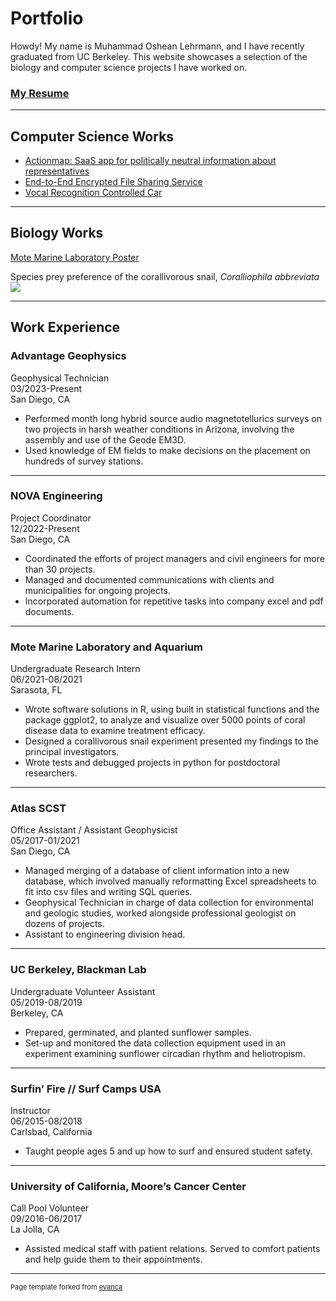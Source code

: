 # Portfolio

Howdy! My name is Muhammad Oshean Lehrmann, and I have recently graduated from UC Berkeley. This website showcases a selection of the biology and computer science projects I have worked on.

### [My Resume](/pdf/JV_MOL_Resume.pdf)

---

## Computer Science Works

- [Actionmap: SaaS app for politically neutral information about representatives](./agile_page)
- [End-to-End Encrypted File Sharing Service](./enc_page)
- [Vocal Recognition Controlled Car](./car_page)
<!--  - [Pacman AI](./ai_page) -->

---

## Biology Works

[Mote Marine Laboratory Poster](https://imgur.com/xQoTsk2)

Species prey preference of the corallivorous snail, _Coralliophila abbreviata_  
<img src="images/MOTE.jpg?raw=true"/>

---

## Work Experience

### Advantage Geophysics

Geophysical Technician  
03/2023-Present  
San Diego, CA
- Performed month long hybrid source audio magnetotellurics surveys on two projects in harsh weather conditions in Arizona, involving the assembly and use of the Geode EM3D.
- Used knowledge of EM fields to make decisions on the placement on hundreds of survey stations.

---

### NOVA Engineering

Project Coordinator  
12/2022-Present  
San Diego, CA
- Coordinated the efforts of project managers and civil engineers for more than 30 projects.
- Managed and documented communications with clients and municipalities for ongoing projects.
- Incorporated automation for repetitive tasks into company excel and pdf documents.

---

### Mote Marine Laboratory and Aquarium

Undergraduate Research Intern  
06/2021-08/2021  
Sarasota, FL  
- Wrote software solutions in R, using built in statistical functions and the package ggplot2, to analyze and visualize over 5000 points of coral disease data to examine treatment efficacy.
- Designed a corallivorous snail experiment presented my findings to the principal investigators.
- Wrote tests and debugged projects in python for postdoctoral researchers.


---

### Atlas SCST 	

Office Assistant / Assistant Geophysicist  
05/2017-01/2021  
San Diego, CA  
- Managed merging of a database of client information into a new database, which involved manually reformatting Excel spreadsheets to fit into csv files and writing SQL queries.
-	Geophysical Technician in charge of data collection for environmental and geologic studies, worked alongside professional geologist on dozens of projects.
- Assistant to engineering division head.


---

### UC Berkeley, Blackman Lab

Undergraduate Volunteer Assistant  
05/2019-08/2019  
Berkeley, CA  
- Prepared, germinated, and planted sunflower samples.
- Set-up and monitored the data collection equipment used in an experiment examining sunflower circadian rhythm and heliotropism.   

---

### Surfin’ Fire // Surf Camps USA
Instructor  
06/2015-08/2018    
Carlsbad, California    
-	Taught people ages 5 and up how to surf and ensured student safety.

---

### University of California, Moore’s Cancer Center
Call Pool Volunteer  
09/2016-06/2017  
La Jolla, CA  
- Assisted medical staff with patient relations. Served to comfort patients and help guide them to their appointments.


---
<p style="font-size:11px">Page template forked from <a href="https://github.com/evanca/quick-portfolio">evanca</a></p>
<!-- Remove above link if you don't want to attibute -->
